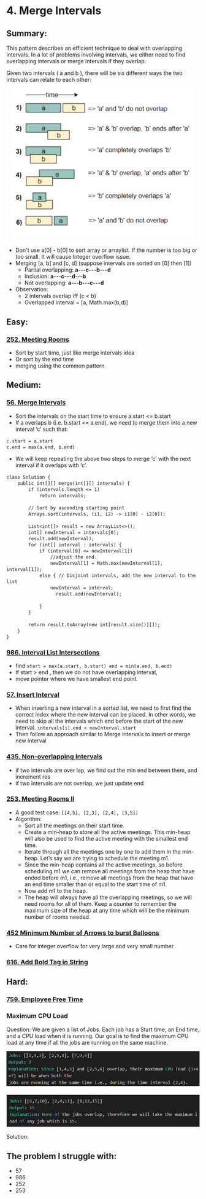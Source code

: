 # 4. Merge Intervals

## Summary:

This pattern describes an efficient technique to deal with overlapping intervals. In a lot of problems involving intervals, we either need to find overlapping intervals or merge intervals if they overlap.

Given two intervals \( a and b \), there will be six different ways the two intervals can relate to each other:

![](../.gitbook/assets/image%20%2811%29.png)



* Don't use a\[0\] - b\[0\] to sort array or arraylist. If the number is too big or too small. It will cause Integer overflow issue.
* Merging \[a, b\] and \[c, d\] \(suppose intervals are sorted on \[0\] then \[1\]\)
  * Partial overlapping: **a---c---b---d**
  * Inclusion: **a---c---d---b**
  * Not overlapping: **a---b---c---d**
* Observation: 
  * 2 intervals overlap iff \(c &lt; b\)
  * Overlapped interval = \[a, Math.max\(b,d\)\]

 



## Easy:

### [252. Meeting Rooms](https://leetcode.com/problems/meeting-rooms/)

* Sort by start time, just like merge intervals idea
* Or sort by the end time
* merging using the common pattern



## Medium:

### [56. Merge Intervals](https://leetcode.com/problems/merge-intervals/)

* Sort the intervals on the start time to ensure a.start &lt;= b.start
* If a overlaps b \(i.e. b.start &lt;= a.end\), we need to merge them into a new interval ‘c’ such that:

```text
c.start = a.start
c.end = max(a.end, b.end)
```

* We will keep repeating the above two steps to merge ‘c’ with the next interval if it overlaps with ‘c’.

```text
class Solution {
	public int[][] merge(int[][] intervals) {
		if (intervals.length <= 1)
			return intervals;

		// Sort by ascending starting point
		Arrays.sort(intervals, (i1, i2) -> i1[0] - i2[0]);

		List<int[]> result = new ArrayList<>();
		int[] newInterval = intervals[0];
		result.add(newInterval);
		for (int[] interval : intervals) {
			if (interval[0] <= newInterval[1])
                //adjust the end.
				newInterval[1] = Math.max(newInterval[1], interval[1]);
			else { // Disjoint intervals, add the new interval to the list      
				newInterval = interval;
                  result.add(newInterval);
	
			}
		}

		return result.toArray(new int[result.size()][]);
	}
}
```

### [986. Interval List Intersections](https://leetcode.com/problems/interval-list-intersections/)

* find   `start = max(a.start, b.start)
    end = min(a.end, b.end)` 
* If start &gt; end , then we do not have overlapping interval, 
* move pointer where we have smallest end point.

### [57. Insert Interval](https://leetcode.com/problems/insert-interval/)

* When inserting a new interval in a sorted list, we need to first find the correct index where the new interval can be placed. In other words, we need to skip all the intervals which end before the start of the new interval.   `intervals[i].end < newInterval.start`
* Then follow an approach similar to Merge intervals to insert or merge new interval

### [435. Non-overlapping Intervals](https://leetcode.com/problems/non-overlapping-intervals/)

* if two intervals are over lap, we find out the min end between them, and increment res
* if two intervals are not overlap, we just update end 

### [253. Meeting Rooms II](https://leetcode.com/problems/meeting-rooms-ii/)

* A good test case: `[[4,5], [2,3], [2,4], [3,5]]`
* Algorithm:
  * Sort all the meetings on their start time.
  * Create a min-heap to store all the active meetings. This min-heap will also be used to find the active meeting with the smallest end time.
  * Iterate through all the meetings one by one to add them in the min-heap. Let’s say we are trying to schedule the meeting m1.
  * Since the min-heap contains all the active meetings, so before scheduling m1 we can remove all meetings from the heap that have ended before m1, i.e., remove all meetings from the heap that have an end time smaller than or equal to the start time of m1.
  * Now add m1 to the heap.
  * The heap will always have all the overlapping meetings, so we will need rooms for all of them. Keep a counter to remember the maximum size of the heap at any time which will be the minimum number of rooms needed.

### [452 Minimum Number of Arrows to burst Balloons](https://leetcode.com/problems/minimum-number-of-arrows-to-burst-balloons/)

* Care for integer overflow for very large and very small number

### [616. Add Bold Tag in String](https://leetcode.com/problems/add-bold-tag-in-string/)

### 

### 

### 

### 



## Hard:

### [759. Employee Free Time](https://leetcode.com/problems/employee-free-time/)

### Maximum CPU Load

Question: We are given a list of Jobs. Each job has a Start time, an End time, and a CPU load when it is running. Our goal is to find the maximum CPU load at any time if all the jobs are running on the same machine.

![](../.gitbook/assets/image%20%287%29.png)

![](../.gitbook/assets/image%20%289%29.png)

Solution:



## The problem I  struggle with:

* 57
* 986
* 252
* 253





